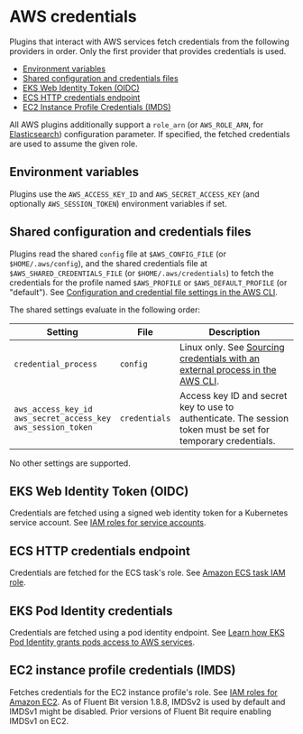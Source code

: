 # AWS credentials

Plugins that interact with AWS services fetch credentials from the following providers in order. Only the first provider that provides credentials is used.

- [Environment variables](#environment-variables)
- [Shared configuration and credentials files](#shared-configuration-and-credentials-files)
- [EKS Web Identity Token (OIDC)](#eks-web-identity-token-oidc)
- [ECS HTTP credentials endpoint](#ecs-http-credentials-endpoint)
- [EC2 Instance Profile Credentials (IMDS)](#ec2-instance-profile-credentials-imds)

All AWS plugins additionally support a `role_arn` (or `AWS_ROLE_ARN`, for [Elasticsearch](../pipeline/outputs/elasticsearch.md)) configuration parameter. If specified, the fetched credentials are used to assume the given role.

## Environment variables

Plugins use the `AWS_ACCESS_KEY_ID` and `AWS_SECRET_ACCESS_KEY` (and optionally `AWS_SESSION_TOKEN`) environment variables if set.

## Shared configuration and credentials files

Plugins read the shared `config` file at `$AWS_CONFIG_FILE` (or `$HOME/.aws/config`), and the shared credentials file at `$AWS_SHARED_CREDENTIALS_FILE` (or `$HOME/.aws/credentials`)  to fetch the credentials for the profile named `$AWS_PROFILE` or `$AWS_DEFAULT_PROFILE` (or "default"). See [Configuration and credential file settings in the AWS CLI](https://docs.aws.amazon.com/cli/latest/userguide/cli-configure-files.html).

The shared settings evaluate in the following order:

| Setting | File | Description |
|---|---|---|
| `credential_process` | `config` | Linux only. See [Sourcing credentials with an external process in the AWS CLI](https://docs.aws.amazon.com/cli/latest/userguide/cli-configure-sourcing-external.html). |
| `aws_access_key_id`<br />`aws_secret_access_key`<br />`aws_session_token` | `credentials` | Access key ID and secret key to use to authenticate. The session token must be set for temporary credentials. |

No other settings are supported.

## EKS Web Identity Token (OIDC)

Credentials are fetched using a signed web identity token for a Kubernetes service account. See [IAM roles for service accounts](https://docs.aws.amazon.com/eks/latest/userguide/iam-roles-for-service-accounts.html).

## ECS HTTP credentials endpoint

Credentials are fetched for the ECS task's role. See [Amazon ECS task IAM role](https://docs.aws.amazon.com/AmazonECS/latest/userguide/task-iam-roles.html).

## EKS Pod Identity credentials

Credentials are fetched using  a pod identity endpoint. See [Learn how EKS Pod Identity grants pods access to AWS services](https://docs.aws.amazon.com/eks/latest/userguide/pod-identities.html).

## EC2 instance profile credentials (IMDS)

Fetches credentials for the EC2 instance profile's role. See [IAM roles for Amazon EC2](https://docs.aws.amazon.com/AWSEC2/latest/UserGuide/iam-roles-for-amazon-ec2.html). As of Fluent Bit version 1.8.8, IMDSv2 is used by default and IMDSv1 might be disabled. Prior versions of Fluent Bit require enabling IMDSv1 on EC2.
